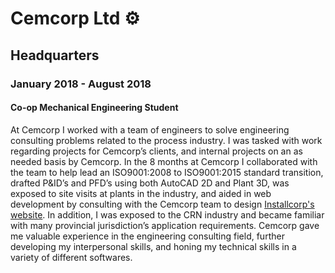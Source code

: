 # Cemcorp Ltd ⚙️

## Headquarters

### January 2018 - August 2018

#### Co-op Mechanical Engineering Student

At Cemcorp I worked with a team of engineers to solve engineering consulting
problems related to the process industry. I was tasked with work regarding
projects for Cemcorp’s clients, and internal projects on an as needed basis
by Cemcorp. In the 8 months at Cemcorp I collaborated with the team to help
lead an ISO9001:2008 to ISO9001:2015 standard transition, drafted P&ID’s and
PFD’s using both AutoCAD 2D and Plant 3D, was exposed to site visits at
plants in the industry, and aided in web development by consulting with the
Cemcorp team to design [Installcorp's website](http://installcorp.ca).
In addition, I was exposed to
the CRN industry and became familiar with many provincial jurisdiction’s
application requirements. Cemcorp gave me valuable experience in the
engineering consulting field, further developing my interpersonal skills, and
honing my technical skills in a variety of different softwares.
